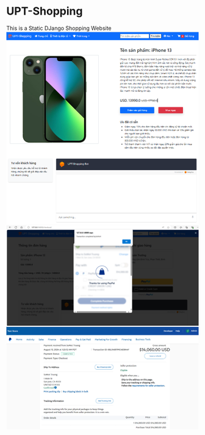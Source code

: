# UPT-Shopping
This is a Static DJango Shopping Website 
![Hình ảnh chatbot](Test_Image/Chatbot.png)
![Hình ảnh giao dịch thành công](Test_Image/GiaoDichThanhCong.png)
![Hình ảnh thông báo giao dịch](Test_Image/ThongBaoGiaoDich.png)

